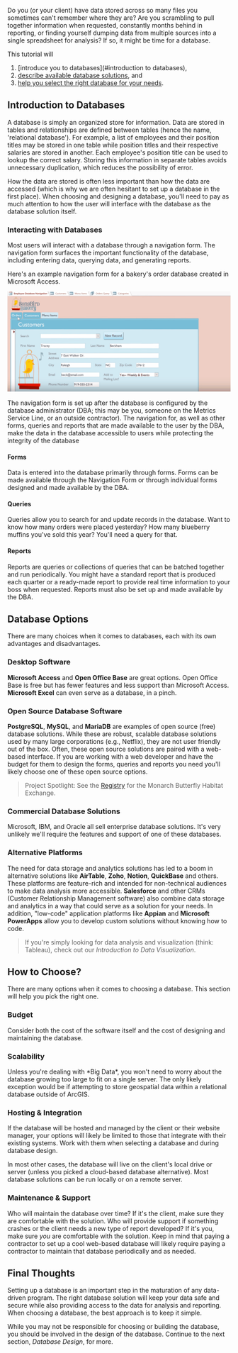 Do you (or your client) have data stored across so many files you sometimes can't remember where they are? Are you scrambling to pull together information when requested, constantly months behind in reporting, or finding yourself dumping data from multiple sources into a single spreadsheet for analysis? If so, it might be time for a database.

This tutorial will 

1. [introduce you to databases](#introduction to databases),
2. [describe available database solutions](#database-options), and
3. [help you select the right database for your needs](#how-to-choose?). 

## Introduction to Databases

A database is simply an organized store for information. Data are stored in tables and relationships are defined between tables (hence the name, 'relational database'). For example, a list of employees and their position titles may be stored in one table while position titles and their respective salaries are stored in another. Each employee's position title can be used to lookup the correct salary. Storing this information in separate tables avoids unnecessary duplication, which reduces the possibility of error.

How the data are stored is often less important than how the data are accessed (which is why we are often hesitant to set up a database in the first place). When choosing and designing a database, you'll need to pay as much attention to how the user will interface with the database as the database solution itself.  

### Interacting with Databases

Most users will interact with a database through a navigation form. The navigation form surfaces the important functionality of the database, including entering data, querying data, and generating reports. 

Here's an example navigation form for a bakery's order database created in Microsoft Access. 

![navigation-form](assets/navigation-form.gif)



The navigation form is set up after the database is configured by the database administrator (DBA; this may be you, someone on the Metrics Service Line, or an outside contractor). The navigation for, as well as other forms, queries and reports that are made available to the user by the DBA, make the data in the database accessible to users while protecting the integrity of the database 

#### Forms

Data is entered into the database primarily through forms. Forms can be made available through the Navigation Form or through individual forms designed and made available by the DBA.

#### Queries

Queries allow you to search for and update records in the database. Want to know how many orders were placed yesterday? How many blueberry muffins you've sold this year? You'll need a query for that.

#### Reports

Reports are queries or collections of queries that can be batched together and run periodically. You might have a standard report that is produced each quarter or a ready-made report to provide real time information to your boss when requested. Reports must also be set up and made available by the DBA.

## Database Options

There are many choices when it comes to databases, each with its own advantages and disadvantages.

### Desktop Software

**Microsoft Access** and **Open Office Base** are great options. Open Office Base is free but has fewer features and less support than Microsoft Access. **Microsoft Excel** can even serve as a database, in a pinch.

### Open Source Database Software

**PostgreSQL**, **MySQL**, and **MariaDB** are examples of open source (free) database solutions. While these are robust, scalable database solutions used by many large corporations (e.g., Netflix), they are not user friendly out of the box. Often, these open source solutions are paired with a web-based interface. If you are working with a web developer and have the budget for them to design the forms, queries and reports you need you'll likely choose one of these open source options. 

> Project Spotlight: See the [Registry]( http://monarchhabitatexchange.org/projects ) for the Monarch Butterfly Habitat Exchange.

### Commercial Database Solutions

Microsoft, IBM, and Oracle all sell enterprise database solutions. It's very unlikely we'll require the features and support of one of these databases.

### Alternative Platforms

The need for data storage and analytics solutions has led to a boom in alternative solutions like **AirTable**, **Zoho**, **Notion**, **QuickBase** and others. These platforms are feature-rich and intended for non-technical audiences to make data analysis more accessible. **Salesforce** and other CRMs (Customer Relationship Management software) also combine data storage and analytics in a way that could serve as a solution for your needs. In addition, "low-code" application platforms like **Appian** and **Microsoft PowerApps** allow you to develop custom solutions without knowing how to code. 

> If you're simply looking for data analysis and visualization (think: Tableau), check out our *Introduction to Data Visualization*.

## How to Choose?

There are many options when it comes to choosing a database. This section will help you pick the right one. 

### Budget

Consider both the cost of the software itself and the cost of designing and maintaining the database.

### Scalability

Unless you're dealing with \*Big Data*, you won't need to worry about the database growing too large to fit on a single server. The only likely exception would be if attempting to store geospatial data within a relational database outside of ArcGIS.

### Hosting & Integration

If the database will be hosted and managed by the client or their website manager, your options will likely be limited to those that integrate with their existing systems. Work with them when selecting a database and during database design.

In most other cases, the database will live on the client's local drive or server (unless you picked a cloud-based database alternative). Most database solutions can be run locally or on a remote server.

### Maintenance & Support

Who will maintain the database over time? If it's the client, make sure they are comfortable with the solution. Who will provide support if something crashes or the client needs a new type of report developed? If it's you, make sure *you* are comfortable with the solution. Keep in mind that paying a contractor to set up a cool web-based database will likely require paying a contractor to maintain that database periodically and as needed. 

## Final Thoughts

Setting up a database is an important step in the maturation of any data-driven program. The right database solution will keep your data safe and secure while also providing access to the data for analysis and reporting. When choosing a database, the best approach is to keep it simple. 

While you may not be responsible for choosing or building the database, you should be involved in the design of the database. Continue to the next section, *Database Design*, for more.